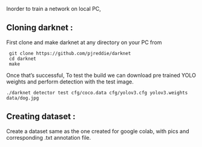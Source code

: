 Inorder to train a network on local PC, 

## Cloning darknet :
  First clone and make darknet at any directory on your PC from
  ```
   git clone https://github.com/pjreddie/darknet
   cd darknet
   make
```
  Once that’s successful, To test the build we can download pre trained YOLO weights and perform detection with the test image.
  ```
  ./darknet detector test cfg/coco.data cfg/yolov3.cfg yolov3.weights data/dog.jpg
```

## Creating dataset :
   Create a dataset same as the one created for google colab, with pics and corresponding .txt annotation file.   
